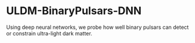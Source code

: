 # ULDM-BinaryPulsars-DNN
Using deep neural networks, we probe how well binary pulsars can detect or constrain ultra-light dark matter.
